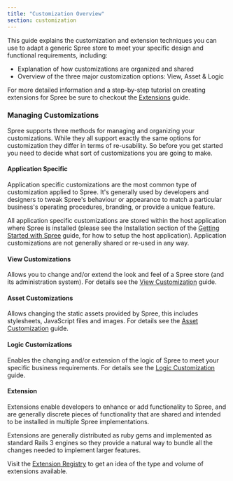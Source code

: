 ```yaml
---
title: "Customization Overview"
section: customization
---
```


This guide explains the customization and extension techniques you can
use to adapt a generic Spree store to meet your specific design and
functional requirements, including:

-   Explanation of how customizations are organized and shared
-   Overview of the three major customization options: View, Asset &
    Logic

For more detailed information and a step-by-step tutorial on creating
extensions for Spree be sure to checkout the
[Extensions](extensions_tutorial.html) guide.

### Managing Customizations

Spree supports three methods for managing and organizing your
customizations. While they all support exactly the same options for
customization they differ in terms of re-usability. So before you get
started you need to decide what sort of customizations you are going to
make.

#### Application Specific

Application specific customizations are the most common type of
customization applied to Spree. It's generally used by developers and
designers to tweak Spree's behaviour or appearance to match a particular
business's operating procedures, branding, or provide a unique feature.

All application specific customizations are stored within the host
application where Spree is installed (please see the Installation
section of the [Getting Started with Spree](getting_started_tutorial.html) guide,
for how to setup the host application). Application customizations are
not generally shared or re-used in any way.

#### View Customizations

Allows you to change and/or extend the look and feel of a Spree store
(and its administration system). For details see the [View
Customization](view_customization.html) guide.

#### Asset Customizations

Allows changing the static assets provided by Spree, this includes
stylesheets, JavaScript files and images. For details see the [Asset
Customization](asset_customization.html) guide.

#### Logic Customizations

Enables the changing and/or extension of the logic of Spree to meet your
specific business requirements. For details see the [Logic
Customization](logic_customization.html) guide.

#### Extension

Extensions enable developers to enhance or add functionality to Spree,
and are generally discrete pieces of functionality that are shared and
intended to be installed in multiple Spree implementations.

Extensions are generally distributed as ruby gems and implemented as
standard Rails 3 engines so they provide a natural way to bundle all the
changes needed to implement larger features.

Visit the [Extension Registry](https://github.com/spree-contrib) to
get an idea of the type and volume of extensions available.
